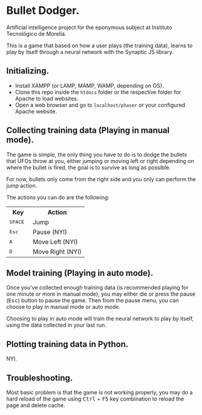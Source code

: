 # Bullet Dodger.

Artificial intelligence project for the eponymous subject at Instituto Tecnológico de Morelia.

This is a game that based on how a user plays (the training data), learns to play by itself through a neural network with the Synaptic JS library.

## Initializing.

- Install XAMPP (or LAMP, MAMP, WAMP, depending on OS).
- Clone this repo inside the `htdocs` folder or the respective folder for Apache to load websites.
- Open a web browser and go to `localhost/phaser` or your configured Apache website.

## Collecting training data (Playing in manual mode).

The game is simple, the only thing you have to do is to dodge the bullets that UFOs throw at you, either jumping or moving left or right depending on where the bullet is fired, the goal is to survive as long as possible.

For now, bullets only come from the right side and you only can perform the jump action.

The actions you can do are the following:

<table>
  <tr>
    <th style="width: 30%;">Key</th>
    <th style="width: 70%;">Action</th>
  </tr>
  <tr>
    <td>
      <kbd>SPACE</kbd>
    </td>
    <td>Jump</td>
  </tr>
  <tr>
    <td>
      <kbd>Esc</kbd>
    </td>
    <td>Pause (NYI)</td>
  </tr>
  <tr>
    <td>
      <kbd>A</kbd>
    </td>
    <td>Move Left (NYI)</td>
  </tr>
  <tr>
    <td>
      <kbd>D</kbd>
    </td>
    <td>Move Right (NYI)</td>
  </tr>
</table>

## Model training (Playing in auto mode).

Once you've collected enough training data (is recommended playing for one minute or more in manual mode), you may either die or press the pause (<kbd>Esc</kbd>) button to pause the game. Then from the pause menu, you can choose to play in manual mode or auto mode.

Choosing to play in auto mode will train the neural network to play by itself, using the data collected in your last run.

## Plotting training data in Python.

NYI.

## Troubleshooting.

Most basic problem is that the game is not working properly, you may do a hard reload of the game using <kbd>Ctrl</kbd> + <kbd>F5</kbd> key combination to reload the page and delete cache.

